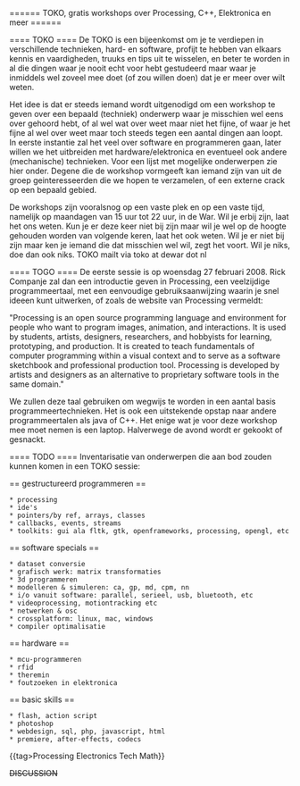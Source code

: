 ====== TOKO, gratis workshops over Processing, C++, Elektronica en meer ======


==== TOKO ====
De TOKO is een bijeenkomst om je te verdiepen in verschillende technieken, hard- en software, profijt te hebben van elkaars kennis en vaardigheden, truuks en tips uit te wisselen, en beter te worden in al die dingen waar je nooit echt voor hebt gestudeerd maar waar je inmiddels wel zoveel mee doet (of zou willen doen) dat je er meer over wilt weten.

Het idee is dat er steeds iemand wordt uitgenodigd om een workshop te geven over een bepaald (techniek) onderwerp waar je misschien wel eens over gehoord hebt, of al wel wat over weet maar niet het fijne, of waar je het fijne al wel over weet maar toch steeds tegen een aantal dingen aan loopt. In eerste instantie zal het veel over software en programmeren gaan, later willen we het uitbreiden met hardware/elektronica en eventueel ook andere (mechanische) technieken. Voor een lijst met mogelijke onderwerpen zie hier onder. Degene die de workshop vormgeeft kan iemand zijn van uit de groep geinteresseerden die we hopen te verzamelen, of een externe crack op een bepaald gebied.

De workshops zijn vooralsnog op een vaste plek en op een vaste tijd, namelijk op maandagen van 15 uur tot 22 uur, in de War. Wil je erbij zijn, laat het ons weten. Kun je er deze keer niet bij zijn maar wil je wel op de hoogte gehouden worden van volgende keren, laat het ook weten. Wil je er niet bij zijn maar ken je iemand die dat misschien wel wil, zegt het voort. Wil je niks, doe dan ook niks. TOKO mailt via toko at dewar dot nl

==== TOGO ====
De eerste sessie is op woensdag 27 februari 2008. Rick Companje zal dan een introductie geven in Processing, een veelzijdige programmeertaal, met een eenvoudige gebruiksaanwijzing waarin je snel ideeen kunt uitwerken, of zoals de website van Processing vermeldt:

"Processing is an open source programming language and environment for people who want to program images, animation, and interactions. It is used by students, artists, designers, researchers, and hobbyists for learning, prototyping, and production. It is created to teach fundamentals of computer programming within a visual context and to serve as a software sketchbook and professional production tool. Processing is developed by artists and designers as an alternative to proprietary software tools in the same domain."

We zullen deze taal gebruiken om wegwijs te worden in een aantal basis programmeertechnieken. Het is ook een uitstekende opstap naar andere programmeertalen als java of C++. Het enige wat je voor deze workshop mee moet nemen is een laptop. Halverwege de avond wordt er gekookt of gesnackt.

==== TODO ====
Inventarisatie van onderwerpen die aan bod zouden kunnen komen in een TOKO sessie:

== gestructureerd programmeren ==

    * processing
    * ide's
    * pointers/by ref, arrays, classes
    * callbacks, events, streams
    * toolkits: gui ala fltk, gtk, openframeworks, processing, opengl, etc 

== software specials ==

    * dataset conversie
    * grafisch werk: matrix transformaties
    * 3d programmeren
    * modelleren & simuleren: ca, gp, md, cpm, nn
    * i/o vanuit software: parallel, serieel, usb, bluetooth, etc
    * videoprocessing, motiontracking etc
    * netwerken & osc
    * crossplatform: linux, mac, windows
    * compiler optimalisatie 

== hardware ==


    * mcu-programmeren
    * rfid
    * theremin
    * foutzoeken in elektronica 

== basic skills ==

    * flash, action script
    * photoshop
    * webdesign, sql, php, javascript, html
    * premiere, after-effects, codecs 

{{tag>Processing Electronics Tech Math}}


~~DISCUSSION~~
